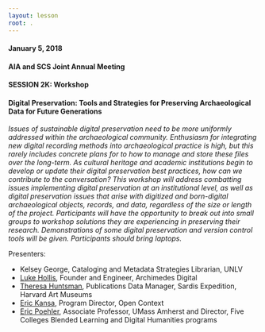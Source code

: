 ```yaml
---
layout: lesson
root: .
---
```

#### January 5, 2018
#### AIA and SCS Joint Annual Meeting 
#### SESSION 2K: Workshop
#### Digital Preservation: Tools and Strategies for Preserving Archaeological Data for Future Generations

*Issues of sustainable digital preservation need to be more uniformly addressed
within the archaeological community. Enthusiasm for integrating new digital
recording methods into archaeological practice is high, but this rarely includes
concrete plans for to how to manage and store these files over the long-term. As
cultural heritage and academic institutions begin to develop or update their digital
preservation best practices, how can we contribute to the conversation? This
workshop will address combatting issues implementing digital preservation at an
institutional level, as well as digital preservation issues that arise with digitized
and born-digital archaeological objects, records, and data, regardless of the size
or length of the project. Participants will have the opportunity to break out into
small groups to workshop solutions they are experiencing in preserving their research.
Demonstrations of some digital preservation and version control tools will
be given. Participants should bring laptops.*

Presenters:

* Kelsey George, Cataloging and Metadata Strategies Librarian, UNLV
* [Luke Hollis], Founder and Engineer, Archimedes Digital
* [Theresa Huntsman], Publications Data Manager, Sardis Expedition, Harvard Art Museums
* [Eric Kansa], Program Director, Open Context
* [Eric Poehler], Associate Professor, UMass Amherst and Director, Five Colleges Blended Learning and Digital Humanities programs


[Luke Hollis]: https://archimedes.digital/about
[Theresa Huntsman]: http://harvardartmuseums.academia.edu/TheresaHuntsman
[Eric Kansa]: http://dlab.berkeley.edu/people/eric-kansa
[Eric Poehler]: https://www.umass.edu/classics/member/eric-poehler